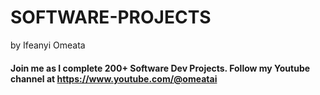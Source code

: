 # SOFTWARE-PROJECTS

by Ifeanyi Omeata

#### Join me as I complete 200+ Software Dev Projects. Follow my Youtube channel at https://www.youtube.com/@omeatai
